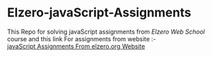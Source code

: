 # Elzero-javaScript-Assignments

This Repo for solving javaScript assignments from _Elzero Web School_ course and this link For assignments from website :-<br/>
[javaScript Assignments From elzero.org Website](https://elzero.org/category/assignments/javascript-bootcamp-assignments/)
